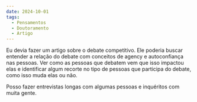 ```yaml
---
date: 2024-10-01
tags:
  - Pensamentos
  - Doutoramento
  - Artigo
---
```


Eu devia fazer um artigo sobre o debate competitivo. Ele poderia buscar entender a relação do debate com conceitos de agency e autoconfiança nas pessoas. Ver como as pessoas que debatem vem que isso impactou elas e identificar algum recorte no tipo de pessoas que participa do debate, como isso muda elas ou não.

Posso fazer entrevistas longas com algumas pessoas e inquéritos com muita gente.
